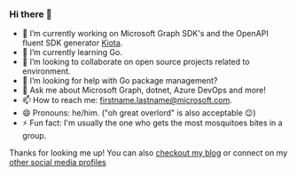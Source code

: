 ### Hi there 👋

- 🔭 I’m currently working on Microsoft Graph SDK's and the OpenAPI fluent SDK generator [Kiota](https://github.com/microsoft/kiota).
- 🌱 I’m currently learning Go.
- 👯 I’m looking to collaborate on open source projects related to environment.
- 🤔 I’m looking for help with Go package management?
- 💬 Ask me about Microsoft Graph, dotnet, Azure DevOps and more!
- 📫 How to reach me: firstname.lastname@microsoft.com.
- 😄 Pronouns: he/him. ("oh great overlord" is also acceptable 😉)
- ⚡ Fun fact: I'm usually the one who gets the most mosquitoes bites in a group.

Thanks for looking me up! You can also [checkout my blog](https://baywet.github.io) or connect on my [other social media profiles](https://about.me/vincentbiret)
